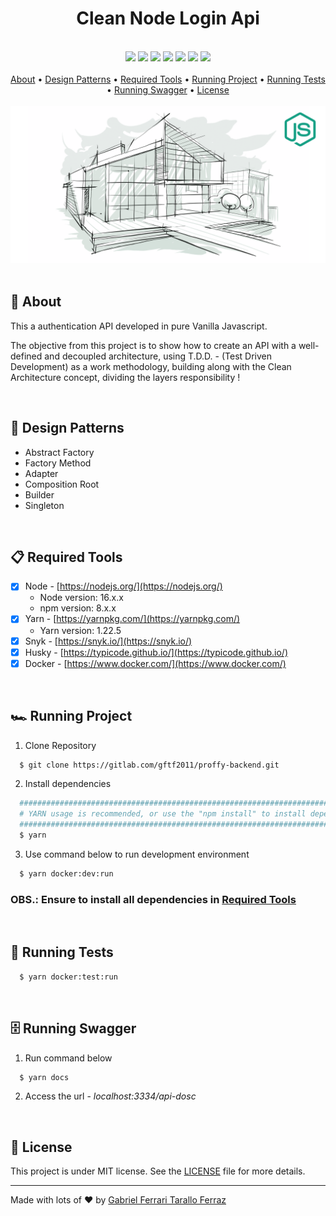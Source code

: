 <div align="center">
	<h1>Clean Node Login Api</h1>
  <br/>
  <img src="https://img.shields.io/github/languages/code-size/gftf2011/clean-node-login-api-js"/>
  <img src="https://img.shields.io/github/repo-size/gftf2011/clean-node-login-api-js"/>
  <img src="https://img.shields.io/github/license/gftf2011/clean-node-login-api-js"/>
  <img src="https://img.shields.io/github/package-json/v/gftf2011/clean-node-login-api-js"/>
  <img src="https://img.shields.io/github/last-commit/gftf2011/clean-node-login-api-js"/>
  <img src="https://snyk.io/test/github/gftf2011/clean-node-login-api-js/badge.svg"/>
  <img src="https://badges.frapsoft.com/os/v1/open-source.svg?v=103"/>
</div>

<br/>

<div align="center">
  <a href="#page_facing_up-about">About</a> •
  <a href="#large_blue_diamond-design-patterns">Design Patterns</a> •
  <a href="#clipboard-required-tools">Required Tools</a> •
  <a href="#racing_car-running-project">Running Project</a> •
  <a href="#test_tube-running-tests">Running Tests</a> •
  <a href="#file_cabinet-running-swagger">Running Swagger</a> •
  <a href="#memo-license">License</a>
</div>

<br/>

<div align="center">
  <img src="https://github.com/gftf2011/clean-node-login-api-js/blob/main/public/img/background.png" />
</div>

<br/>

## :page_facing_up: About

This a authentication API developed in pure Vanilla Javascript.

The objective from this project is to show how to create an API with a well-defined and decoupled architecture, using T.D.D. - (Test Driven Development) as a work methodology, building along with the Clean Architecture concept, dividing the layers responsibility !

<br/>

## :large_blue_diamond: Design Patterns

- Abstract Factory
- Factory Method
- Adapter
- Composition Root
- Builder
- Singleton

<br/>

## :clipboard: Required Tools

- [x] Node - [https://nodejs.org/](https://nodejs.org/)
  - Node version: 16.x.x
  - npm version: 8.x.x
- [x] Yarn - [https://yarnpkg.com/](https://yarnpkg.com/)
  - Yarn version: 1.22.5
- [x] Snyk - [https://snyk.io/](https://snyk.io/)
- [x] Husky - [https://typicode.github.io/](https://typicode.github.io/)
- [x] Docker - [https://www.docker.com/](https://www.docker.com/)

<br/>

## :racing_car: Running Project

1. Clone Repository
```sh
  $ git clone https://gitlab.com/gftf2011/proffy-backend.git
```
2. Install dependencies
```sh
  ################################################################################
  # YARN usage is recommended, or use the "npm install" to install dependencies. #
  ################################################################################
  $ yarn
```
3. Use command below to run development environment
```sh
  $ yarn docker:dev:run
```

### OBS.: Ensure to install all dependencies in <a href="#clipboard-required-tools">Required Tools</a>

<br/>

## :test_tube: Running Tests
```sh
  $ yarn docker:test:run
```

<br/>

## :file_cabinet: Running Swagger

1. Run command below
```sh
  $ yarn docs
```
2. Access the url - *localhost:3334/api-dosc*

<br/>

## :memo: License

This project is under MIT license. See the [LICENSE](https://github.com/gftf2011/clean-node-login-api-js/blob/main/LICENSE) file for more details.

---

Made with lots of :heart: by [Gabriel Ferrari Tarallo Ferraz](https://www.linkedin.com/in/gabriel-ferrari-tarallo-ferraz-7a4218135/)
